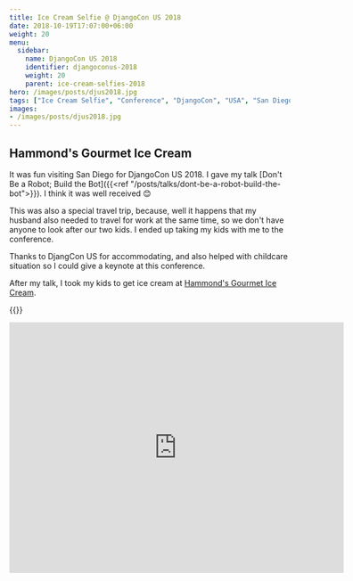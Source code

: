 ```yaml
---
title: Ice Cream Selfie @ DjangoCon US 2018
date: 2018-10-19T17:07:00+06:00
weight: 20
menu:
  sidebar:
    name: DjangoCon US 2018
    identifier: djangoconus-2018
    weight: 20
    parent: ice-cream-selfies-2018
hero: /images/posts/djus2018.jpg
tags: ["Ice Cream Selfie", "Conference", "DjangoCon", "USA", "San Diego"]
images:
- /images/posts/djus2018.jpg
---
```


## Hammond's Gourmet Ice Cream

It was fun visiting San Diego for DjangoCon US 2018. I gave my talk [Don't Be a Robot; Build the Bot]({{<ref "/posts/talks/dont-be-a-robot-build-the-bot">}}).
I think it was well received 😊

This was also a special travel trip, because, well it happens that my husband also
needed to travel for work at the same time, so we don't have anyone to look after
our two kids. I ended up taking my kids with me to the conference.

Thanks to DjangCon US for accommodating, and also helped with childcare situation
so I could give a keynote at this conference.

After my talk, I took my kids to get ice cream at [Hammond's Gourmet Ice Cream](https://www.hammondsgourmet.com/).

{{<x user="mariatta" id="1053437404827119616">}}

<iframe src="https://www.google.com/maps/embed?pb=!1m18!1m12!1m3!1d3355.654144442506!2d-117.1301231240837!3d32.74837318544901!2m3!1f0!2f0!3f0!3m2!1i1024!2i768!4f13.1!3m3!1m2!1s0x80d954f5e433b27b%3A0x5b36208b4281de6f!2sHammond&#39;s%20Gourmet%20Ice%20Cream!5e0!3m2!1sen!2sca!4v1692214919921!5m2!1sen!2sca" width="600" height="450" style="border:0;" allowfullscreen="" loading="lazy" referrerpolicy="no-referrer-when-downgrade"></iframe>